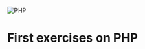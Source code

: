 ![PHP](https://img.shields.io/badge/php-%23777BB4.svg?style=for-the-badge&logo=php&logoColor=white)
<h1>First exercises on PHP</h1>
